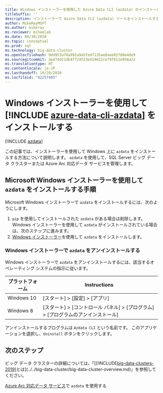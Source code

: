 ```yaml
---
title: Windows インストーラーを使用した Azure Data CLI (azdata) のインストール
titleSuffix: ''
description: インストーラーで Azure Data CLI (azdata) ツールをインストールする方法について説明します。
author: MikeRayMSFT
ms.author: mikeray
ms.reviewer: mihaelab
ms.date: 09/30/2020
ms.topic: conceptual
ms.prod: sql
ms.technology: big-data-cluster
ms.openlocfilehash: 9dd953a78a992a9a5fed7135ae0aee02f88e4de9
ms.sourcegitcommit: ae474d21db4f724523e419622ce79f611e956a22
ms.translationtype: HT
ms.contentlocale: ja-JP
ms.lasthandoff: 10/20/2020
ms.locfileid: "92257495"
---
```

# <a name="install-azure-data-cli-azdata-with-windows-installer"></a>Windows インストーラーを使用して [!INCLUDE [azure-data-cli-azdata](../../includes/azure-data-cli-azdata.md)] をインストールする

[!INCLUDE [azdata](../../includes/applies-to-version/azdata.md)]

この記事では、インストーラーを使用して Windows 上に `azdata` をインストールする方法について説明します。 `azdata` を使用して、SQL Server ビッグ データ クラスターまたは Azure Arc 対応データ サービスを管理します。

## <a name="steps-to-install-azdata-with-the-microsoft-windows-installer"></a>Microsoft Windows インストーラーを使用して `azdata` をインストールする手順

Microsoft Windows インストーラーで `azdata` をインストールするには、次のようにします。

1. `pip` を使用してインストールされた `azdata` がある場合は削除します。 Windows インストーラーを使用して `azdata` がインストールされている場合は、次のステップに進みます。
1. [Windows インストーラー](https://aka.ms/azdata-msi)を使用して `azdata` をインストールします。

### <a name="uninstall-azdata-with-windows-installer"></a>Windows インストーラーで `azdata` をアンインストールする

Windows インストーラーで `azdata` をアンインストールするには、該当するオペレーティング システムの指示に従います。

| プラットフォーム      | Instructions                                           |
| ------------- |--------------------------------------------------------|
| Windows 10| [スタート] > [設定] > [アプリ]                                |
| Windows 8     | [スタート] > [コントロール パネル] > [プログラム] > [プログラムのアンインストール] |

アンインストールするプログラムは `Azdata CLI` という名前です。 このアプリケーションを選択し、`Uninstall` ボタンをクリックします。

## <a name="next-steps"></a>次のステップ

ビッグ データ クラスターの詳細については、「[[!INCLUDE[big-data-clusters-2019](../../includes/ssbigdataclusters-ver15.md)]とは](../../big-data-cluster/big-data-cluster-overview.md)」を参照してください。

[Azure Arc 対応データ サービス](/azure/azure-arc/data/)で `azdata` を使用する
